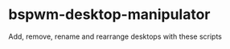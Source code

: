 bspwm-desktop-manipulator
=========================

Add, remove, rename and rearrange desktops with these scripts
